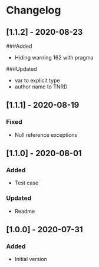# Changelog

## [1.1.2] - 2020-08-23

###Added
- Hiding warning 162 with pragma

###Updated
- var to explicit type
- author name to TNRD

## [1.1.1] - 2020-08-19

### Fixed
- Null reference exceptions

## [1.1.0] - 2020-08-01

### Added
- Test case

### Updated
- Readme

## [1.0.0] - 2020-07-31

### Added
- Initial version
